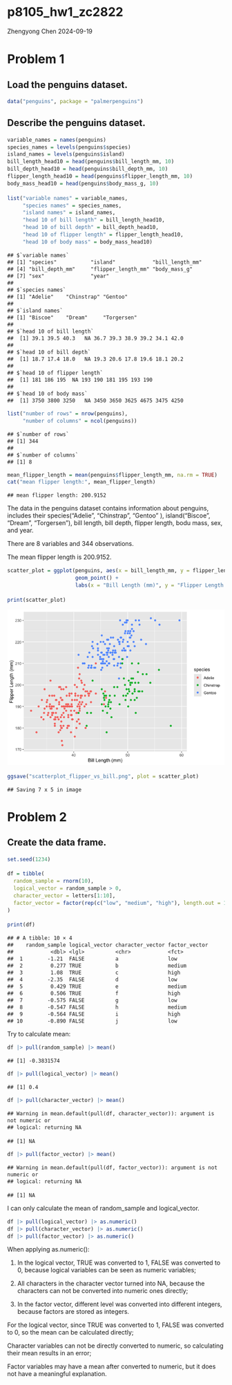 p8105_hw1_zc2822
================
Zhengyong Chen
2024-09-19

# Problem 1

## Load the penguins dataset.

``` r
data("penguins", package = "palmerpenguins")
```

## Describe the penguins dataset.

``` r
variable_names = names(penguins)
species_names = levels(penguins$species)
island_names = levels(penguins$island)
bill_length_head10 = head(penguins$bill_length_mm, 10)
bill_depth_head10 = head(penguins$bill_depth_mm, 10)
flipper_length_head10 = head(penguins$flipper_length_mm, 10)
body_mass_head10 = head(penguins$body_mass_g, 10)

list("variable names" = variable_names,
     "species names" = species_names,
     "island names" = island_names,
     "head 10 of bill length" = bill_length_head10,
     "head 10 of bill depth" = bill_depth_head10,
     "head 10 of flipper length" = flipper_length_head10,
     "head 10 of body mass" = body_mass_head10)
```

    ## $`variable names`
    ## [1] "species"           "island"            "bill_length_mm"   
    ## [4] "bill_depth_mm"     "flipper_length_mm" "body_mass_g"      
    ## [7] "sex"               "year"             
    ## 
    ## $`species names`
    ## [1] "Adelie"    "Chinstrap" "Gentoo"   
    ## 
    ## $`island names`
    ## [1] "Biscoe"    "Dream"     "Torgersen"
    ## 
    ## $`head 10 of bill length`
    ##  [1] 39.1 39.5 40.3   NA 36.7 39.3 38.9 39.2 34.1 42.0
    ## 
    ## $`head 10 of bill depth`
    ##  [1] 18.7 17.4 18.0   NA 19.3 20.6 17.8 19.6 18.1 20.2
    ## 
    ## $`head 10 of flipper length`
    ##  [1] 181 186 195  NA 193 190 181 195 193 190
    ## 
    ## $`head 10 of body mass`
    ##  [1] 3750 3800 3250   NA 3450 3650 3625 4675 3475 4250

``` r
list("number of rows" = nrow(penguins),
     "number of columns" = ncol(penguins))
```

    ## $`number of rows`
    ## [1] 344
    ## 
    ## $`number of columns`
    ## [1] 8

``` r
mean_flipper_length = mean(penguins$flipper_length_mm, na.rm = TRUE)
cat("mean flipper length:", mean_flipper_length)
```

    ## mean flipper length: 200.9152

The data in the penguins dataset contains information about penguins,
includes their species(“Adelie”, “Chinstrap”, “Gentoo” ),
island(“Biscoe”, “Dream”, “Torgersen”), bill length, bill depth, flipper
length, bodu mass, sex, and year.

There are 8 variables and 344 observations.

The mean flipper length is 200.9152.

``` r
scatter_plot = ggplot(penguins, aes(x = bill_length_mm, y = flipper_length_mm, color = species)) +
                      geom_point() +
                      labs(x = "Bill Length (mm)", y = "Flipper Length (mm)")
                      
print(scatter_plot)
```

![](p8105_hw1_zc2822_files/figure-gfm/scatterplot-1.png)<!-- -->

``` r
ggsave("scatterplot_flipper_vs_bill.png", plot = scatter_plot)
```

    ## Saving 7 x 5 in image

# Problem 2

## Create the data frame.

``` r
set.seed(1234)

df = tibble(
  random_sample = rnorm(10),
  logical_vector = random_sample > 0,
  character_vector = letters[1:10],
  factor_vector = factor(rep(c("low", "medium", "high"), length.out = 10))
)

print(df)
```

    ## # A tibble: 10 × 4
    ##    random_sample logical_vector character_vector factor_vector
    ##            <dbl> <lgl>          <chr>            <fct>        
    ##  1        -1.21  FALSE          a                low          
    ##  2         0.277 TRUE           b                medium       
    ##  3         1.08  TRUE           c                high         
    ##  4        -2.35  FALSE          d                low          
    ##  5         0.429 TRUE           e                medium       
    ##  6         0.506 TRUE           f                high         
    ##  7        -0.575 FALSE          g                low          
    ##  8        -0.547 FALSE          h                medium       
    ##  9        -0.564 FALSE          i                high         
    ## 10        -0.890 FALSE          j                low

Try to calculate mean:

``` r
df |> pull(random_sample) |> mean()
```

    ## [1] -0.3831574

``` r
df |> pull(logical_vector) |> mean()
```

    ## [1] 0.4

``` r
df |> pull(character_vector) |> mean()
```

    ## Warning in mean.default(pull(df, character_vector)): argument is not numeric or
    ## logical: returning NA

    ## [1] NA

``` r
df |> pull(factor_vector) |> mean()
```

    ## Warning in mean.default(pull(df, factor_vector)): argument is not numeric or
    ## logical: returning NA

    ## [1] NA

I can only calculate the mean of random_sample and logical_vector.

``` r
df |> pull(logical_vector) |> as.numeric()
df |> pull(character_vector) |> as.numeric()
df |> pull(factor_vector) |> as.numeric()
```

When applying as.numeric():

1.  In the logical vector, TRUE was converted to 1, FALSE was converted
    to 0, because logical variables can be seen as numeric variables;

2.  All characters in the character vector turned into NA, because the
    characters can not be converted into numeric ones directly;

3.  In the factor vector, different level was converted into different
    integers, because factors are stored as integers.

For the logical vector, since TRUE was converted to 1, FALSE was
converted to 0, so the mean can be calculated directly;

Character variables can not be directly converted to numeric, so
calculating their mean results in an error;

Factor variables may have a mean after converted to numeric, but it does
not have a meaningful explanation.
